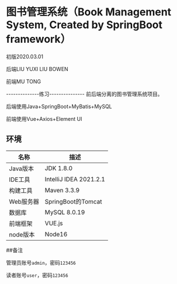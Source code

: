 # 图书管理系统（Book Management System, Created by SpringBoot framework）

初版2020.03.01

后端LIU YUXI
    LIU BOWEN
    
前端MU TONG

--------------练习---------------
前后端分离的图书管理系统项目。

后端使用Java+SpringBoot+MyBatis+MySQL

前端使用Vue+Axios+Element UI



## 环境

| 名称      | 描述                                     |
| --------- | ---------------------------------------- |
| Java版本  | JDK 1.8.0                                |
| IDE工具   | IntelliJ IDEA 2021.2.1 |
| 构建工具  | Maven 3.3.9                              |
| Web服务器 | SpringBoot的Tomcat                   |
| 数据库    | MySQL 8.0.19                                |
| 前端框架    | VUE.js                                |
| node版本    | Node16                                |

##备注

管理员账号`admin`，密码`123456`

读者账号`user`，密码`123456`





